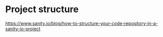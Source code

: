 # Project structure

https://www.sanity.io/blog/how-to-structure-your-code-repository-in-a-sanity-io-project